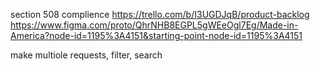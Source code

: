 section 508 complience 
https://trello.com/b/I3UGDJqB/product-backlog
https://www.figma.com/proto/QhrNHB8EGPL5gWEeOgl7Eg/Made-in-America?node-id=1195%3A4151&starting-point-node-id=1195%3A4151

make multiole requests, filter, search